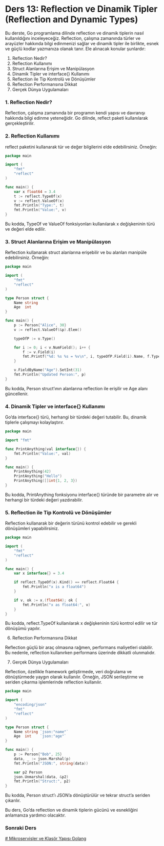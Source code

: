 # Ders 13: Reflection ve Dinamik Tipler (Reflection and Dynamic Types)

Bu derste, Go programlama dilinde reflection ve dinamik tiplerin nasıl kullanıldığını inceleyeceğiz. Reflection, çalışma zamanında türler ve arayüzler hakkında bilgi edinmenizi sağlar ve dinamik tipler ile birlikte, esnek ve güçlü kodlar yazmanıza olanak tanır. Ele alınacak konular şunlardır:

1.	Reflection Nedir?
2.	Reflection Kullanımı
3.	Struct Alanlarına Erişim ve Manipülasyon
4.	Dinamik Tipler ve interface{} Kullanımı
5.	Reflection ile Tip Kontrolü ve Dönüşümler
6.	Reflection Performansına Dikkat
7.	Gerçek Dünya Uygulamaları


### 1. Reflection Nedir?

Reflection, çalışma zamanında bir programın kendi yapısı ve davranışı hakkında bilgi edinme yeteneğidir. Go dilinde, reflect paketi kullanılarak gerçekleştirilir.

### 2. Reflection Kullanımı

reflect paketini kullanarak tür ve değer bilgilerini elde edebilirsiniz. Örneğin:

```go
package main

import (
    "fmt"
    "reflect"
)

func main() {
    var x float64 = 3.4
    t := reflect.TypeOf(x)
    v := reflect.ValueOf(x)
    fmt.Println("Type:", t)
    fmt.Println("Value:", v)
}
```

Bu kodda, TypeOf ve ValueOf fonksiyonları kullanılarak x değişkeninin türü ve değeri elde edilir.

### 3. Struct Alanlarına Erişim ve Manipülasyon

Reflection kullanarak struct alanlarına erişebilir ve bu alanları manipüle edebilirsiniz. Örneğin:

```go
package main

import (
    "fmt"
    "reflect"
)

type Person struct {
    Name string
    Age  int
}

func main() {
    p := Person{"Alice", 30}
    v := reflect.ValueOf(&p).Elem()

    typeOfP := v.Type()

    for i := 0; i < v.NumField(); i++ {
        f := v.Field(i)
        fmt.Printf("%d: %s %s = %v\n", i, typeOfP.Field(i).Name, f.Type(), f.Interface())
    }

    v.FieldByName("Age").SetInt(31)
    fmt.Println("Updated Person:", p)
}
```

Bu kodda, Person struct’ının alanlarına reflection ile erişilir ve Age alanı güncellenir.

### 4. Dinamik Tipler ve interface{} Kullanımı

Go’da interface{} türü, herhangi bir türdeki değeri tutabilir. Bu, dinamik tiplerle çalışmayı kolaylaştırır.

```go
package main

import "fmt"

func PrintAnything(val interface{}) {
    fmt.Println("Value:", val)
}

func main() {
    PrintAnything(42)
    PrintAnything("Hello")
    PrintAnything([]int{1, 2, 3})
}
```

Bu kodda, PrintAnything fonksiyonu interface{} türünde bir parametre alır ve herhangi bir türdeki değeri yazdırabilir.

### 5. Reflection ile Tip Kontrolü ve Dönüşümler

Reflection kullanarak bir değerin türünü kontrol edebilir ve gerekli dönüşümleri yapabilirsiniz.

```go
package main

import (
    "fmt"
    "reflect"
)

func main() {
    var x interface{} = 3.4

    if reflect.TypeOf(x).Kind() == reflect.Float64 {
        fmt.Println("x is a float64")
    }

    if v, ok := x.(float64); ok {
        fmt.Println("x as float64:", v)
    }
}
```
Bu kodda, reflect.TypeOf kullanılarak x değişkeninin türü kontrol edilir ve tür dönüşümü yapılır.

6. Reflection Performansına Dikkat

Reflection güçlü bir araç olmasına rağmen, performans maliyetleri olabilir. Bu nedenle, reflection kullanırken performans üzerinde dikkatli olunmalıdır.

7. Gerçek Dünya Uygulamaları

Reflection, özellikle framework geliştirmede, veri doğrulama ve dönüştürmede yaygın olarak kullanılır. Örneğin, JSON serileştirme ve seriden çıkarma işlemlerinde reflection kullanılır.

```go
package main

import (
    "encoding/json"
    "fmt"
    "reflect"
)

type Person struct {
    Name string `json:"name"`
    Age  int    `json:"age"`
}

func main() {
    p := Person{"Bob", 25}
    data, _ := json.Marshal(p)
    fmt.Println("JSON:", string(data))

    var p2 Person
    json.Unmarshal(data, &p2)
    fmt.Println("Struct:", p2)
}
```

Bu kodda, Person struct’ı JSON’a dönüştürülür ve tekrar struct’a seriden çıkarılır.

Bu ders, Go’da reflection ve dinamik tiplerin gücünü ve esnekliğini anlamanıza yardımcı olacaktır.

### Sonraki Ders

[# Mikroservisler ve Klasör Yapısı Golang
](../ders14/README.md)